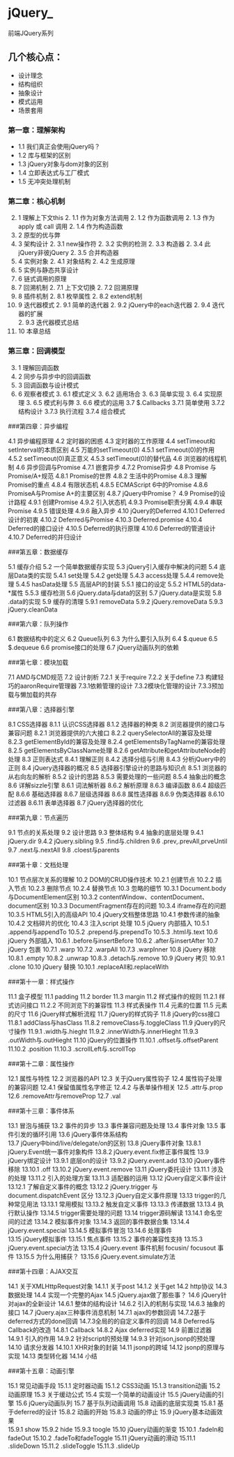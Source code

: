 # jQuery_
前端JQuery系列

## 几个核心点：

* 设计理念
* 结构组织
* 抽象设计
* 模式运用
* 场景套用

### 第一章：理解架构

* 1.1 我们真正会使用jQuery吗？
* 1.2 库与框架的区别
* 1.3 jQuery对象与dom对象的区别
* 1.4 立即表达式与工厂模式
* 1.5 无冲突处理机制

### 第二章：核心机制

2. 1 理解上下文this
    2. 1.1 作为对象方法调用
    2. 1.2 作为函数调用
    2. 1.3 作为apply 或 call 调用
    2. 1.4 作为构造函数
2. 2 原型的优与弊
2. 3 架构设计
    2. 3.1 new操作符
    2. 3.2 实例的检测
    2. 3.3 构造器
    2. 3.4 此jQuery非彼jQuery
    2. 3.5 合并构造器
2. 4 实例对象
    2. 4.1 对象结构
    2. 4.2 生成原理
2. 5 实例与静态共享设计
2. 6 链式调用的原理
2. 7 回溯机制
    2. 7.1 上下文切换
    2. 7.2 回溯原理
2. 8 插件机制
    2. 8.1 枚举属性
    2. 8.2 extend机制
2. 9 迭代器模式
    2. 9.1 简单的迭代器
    2. 9.2 jQuery中的each迭代器
    2. 9.4 迭代器的扩展  
    2. 9.3 迭代器模式总结
2. 10 本章总结

### 第三章：回调模型

3. 1 理解回调函数
3. 2 同步与异步中的回调函数
3. 3 回调函数与设计模式
3. 6 观察者模式
    3. 6.1 模式定义
    3. 6.2 适用场合
    3. 6.3 简单实现
    3. 6.4 实现原理
    3. 6.5 模式利与弊
    3. 6.6 模式的运用
3.7 $.Callbacks
    3.7.1 简单使用
    3.7.2 结构设计
    3.7.3 执行流程
    3.7.4 组合模式

###第四章：异步编程

4.1 异步编程原理
4.2 定时器的困惑
4.3 定时器的工作原理
4.4 setTimeout和setInterval的本质区别
4.5 万能的setTimeout(0)
    4.5.1 setTimeout(0)的作用
    4.5.2 setTimeout(0)真正意义
    4.5.3 setTimeout(0)的替代品
4.6 浏览器的线程机制
4.6 异步回调与Promise
    4.7.1 嵌套异步
    4.7.2 Promise异步
4.8 Promise 与Promise/A+规范
    4.8.1 Promise的世界
    4.8.2 生活中的Promise
    4.8.3 理解Promise的重点
    4.8.4 有限状态机
    4.8.5 ECMAScript 6中的Promise
    4.8.6 PromiseA与Promise A+的主要区别
    4.8.7 jQuery中Promise？
4.9 Promise的设计路程
    4.9.1 创建Promise
    4.9.2 引入状态机
    4.9.3 Promise职责分离
    4.9.4 串联Promise
    4.9.5 错误处理
    4.9.6 融入异步
4.10 jQuery的Deferred
    4.10.1 Deferred设计的初衷
    4.10.2 Deferred与Promise
    4.10.3 Deferred.promise
    4.10.4 Deferred的接口设计
    4.10.5 Deferred的执行原理
    4.10.6 Deferred的管道设计
    4.10.7 Deferred的并归设计

###第五章：数据缓存

5.1 缓存介绍
5.2 一个简单数据缓存实现
5.3 jQuery引入缓存中解决的问题
5.4 底层Data类的实现
    5.4.1 set处理
    5.4.2 get处理
    5.4.3 access处理
    5.4.4 remove处理
    5.4.5 hasData处理
5.5 高层API的封装
    5.5.1 接口的设定 
    5.5.2 HTML5的data-*属性
    5.5.3 缓存检测
5.6 jQuery.data与data的区别
5.7 jQuery.data是实现
5.8 .data的实现
5.9 缓存的清理
    5.9.1 removeData
    5.9.2 jQuery.removeData
    5.9.3 jQuery.cleanData

###第六章：队列操作

6.1 数据结构中的定义
6.2 Queue队列
6.3 为什么要引入队列
6.4 $.queue
6.5 $.dequeue
6.6 promise接口的处理
6.7 jQuery动画队列的依赖

###第七章：模块加载

7.1 AMD与CMD规范
7.2 设计剖析
    7.2.1 关于require
    7.2.2 关于define
7.3 构建轻巧的aaronRequire管理器
    7.3.1依赖管理的设计
    7.3.2模块化管理的设计
    7.3.3预加载与懒加载的共存

###第八章：选择器引擎

8.1 CSS选择器
8.1.1 认识CSS选择器
8.1.2 选择器的种类
8.2 浏览器提供的接口与兼容问题
    8.2.1 浏览器提供的六大接口
    8.2.2 querySelectorAll的兼容及处理
    8.2.3 getElementById的兼容及处理
    8.2.4 getElementsByTagName的兼容处理
    8.2.5 getElementsByClassName处理
    8.2.6 getAttribute和getAttributeNode的处理
8.3 正则表达式
    8.4.1 理解正则
    8.4.2 选择分组与引用
    8.4.3 分析jQuery中的正则
8.4 jQuery选择器的概况
8.5 选择器引擎设计的思路与知识点 
    8.5.1 浏览器的从右向左的解析
8.5.2 设计的思路
8.5.3 需要处理的一些问题
8.5.4 抽象出的概念
8.6 详解sizzle引擎
    8.6.1 词法解析器
    8.6.2 解析原理
    8.6.3 编译函数
    8.6.4 超级匹配
    8.6.6 基础选择器
    8.6.7 层级选择器
    8.6.8 属性选择器
    8.6.9 伪类选择器
    8.6.10 过滤器
    8.6.11 表单选择器
8.7 jQuery选择器的优化

###第九章：节点遍历

9.1 节点的关系处理
9.2 设计思路
9.3 整体结构
9.4 抽象的底层处理
     9.4.1 jQuery.dir
     9.4.2 jQuery.sibling
9.5 .find与.children
9.6 .prev,.prevAll,prveUntil
9.7 .next与.nextAll
9.8 .cloest与parents

###第十章：文档处理

10.1 节点层次关系的理解
10.2 DOM的CRUD操作技术
     10.2.1 创建节点
     10.2.2 插入节点
     10.2.3 删除节点
     10.2.4 替换节点
10.3 忽略的细节
     10.3.1 Document.body与DocumentElement区别
     10.3.2 contentWindow、contentDocument、document区别
     10.3.3 DocumentFragment存在的问题
     10.3.4 iframe存在的问题
     10.3.5 HTML5引入的高级API
10.4 jQuery文档整体思路
     10.4.1 参数传递的抽象
     10.4.2 文档碎片的优化
     10.4.3 注入script 处理
10.5 jQuery 内部插入
     10.5.1 .append与appendTo
10.5.2 .prepend与.prependTo
     10.5.3 .html与.text
10.6 jQuery 外部插入
     10.6.1 .before与insertBefore
     10.6.2 .after与insertAfter
10.7 jQuery 包裹
     10.7.1 .warp
     10.7.2 .warpAll
     10.7.3 .warpInner
10.8 jQuery 移除
     10.8.1 .empty
     10.8.2 .unwrap
     10.8.3 .detach与.remove
10.9 jQuery 拷贝
     10.9.1 .clone
10.10 jQuery 替换 
     10.10.1 .replaceAll和.replaceWith

###第十一章：样式操作

11.1 盒子模型
     11.1 padding
     11.2 border
     11.3 margin
11.2 样式操作的规则
     11.2.1 样式访问接口
     11.2.2 不同浏览下的兼容性
11.3 样式表操作
11.4 元素的位置
11.5 元素的尺寸
11.6 jQuery样式解析流程
11.7 jQuery的样式钩子
11.8 jQuery的css接口
     11.8.1 addClass与hasClass
     11.8.2 removeClass与.toggleClass
11.9 jQuery的尺寸操作
     11.9.1 .width与.hieght
     11.9.2 .innerWidth与.innerHieght
     11.9.3 .outWidth与.outHieght
11.10 jQuery的位置操作
      11.10.1 .offset与.offsetParent
      11.10.2 .position
      11.10.3 .scrollLeft与.scrollTop

###第十二章：属性操作

12.1 属性与特性
12.2 浏览器的API
12.3 关于jQuery属性钩子
12.4 属性钩子处理的兼容问题
     12.4.1 保留值属性名字修正
     12.4.2 与表单操作相关
12.5 .attr与.prop
12.6 .removeAttr与removeProp
12.7 .val

###第十三章：事件体系

13.1 冒泡与捕获
13.2 事件的异步
13.3 事件兼容问题及处理
13.4 事件对象
13.5 事件引发的循环引用
13.6 jQuery事件体系结构   
13.7 jQuery中bind/live/delegate/on的区别
13.8 jQuery事件对象
     13.8.1 jQuery.Event统一事件对象构件
     13.8.2 jQuery.event.fix修正事件属性
13.9 jQuery绑定设计
     13.9.1 底层on的设计
     13.9.2 jQuery.event.add
13.10 jQuery事件移除
      13.10.1 .off
      13.10.2 jQuery.event.remove
13.11 jQuery委托设计
      13.11.1 涉及的处理
      13.11.2 引入的处理方案
      13.11.3 适配器的运用
13.12 jQuery自定义事件设计
      13.12.1 了解自定义事件的概念
      13.12.2 jQuery.trigger 与 document.dispatchEvent 区分
      13.12.3 jQuery自定义事件原理
13.13 trigger的几种常见用法
      13.13.1 常用模拟
      13.13.2 触发自定义事件
      13.13.3 传递数据
      13.13.4 执行默认操作
      13.14.5 trigger需要处理的问题
13.14 trigger源码解读
      13.14.1 命名空间的过滤
      13.14.2 模拟事件对象
      13.14.3 返回的事件数据合集
      13.14.4 jQuery.event.special
      13.14.5 模拟事件冒泡
      13.14.6 处理事件  
13.15 jQuery模拟事件 
      13.15.1 焦点事件
      13.15.2 事件的兼容性支持
      13.15.3 jQuery.event.special方法
      13.15.4 jQuery.event 事件机制 focusin/ focusout 事件
      13.15.5 为什么用捕获？
      13.15.6 jQuery.event.simulate方法

###第十四章：AJAX交互

14.1 关于XMLHttpRequest对象
     14.1.1 关于post
     14.1.2 关于get
14.2 http协议
14.3 数据处理
14.4 实现一个完整的Ajax
14.5 jQuery.ajax做了那些事？
14.6 jQuery针对ajax的全新设计
     14.6.1 整体的结构设计
     14.6.2 引入的机制与实现
     14.6.3 抽象的接口
14.7 jQuery.ajax三种事件消息机制
     14.7.1 ajax的参数回调
     14.7.2基于deferred方式的done回调
     14.7.3全局的的自定义事件的回调
14.8 Deferred与Callback的改造
     14.8.1 Callback
     14.8.2 Ajax deferred实现
14.9 前置过滤器
     14.9.1 引入的作用
     14.9.2 针对script的预处理
     14.9.3 针对json,jsonp的预处理
14.10 请求分发器
      14.10.1 XHR对象的封装
14.11 jsonp的跨域
14.12 jsonp的原理与实现
14.13 类型转化器
14.14 小结

###第十五章：动画引擎

15.1 常见动画手段
     15.1.1 定时器动画
     15.1.2 CSS3动画
     15.1.3 transition动画
15.2 动画原理
15.3 关于缓动公式
15.4 实现一个简单的动画设计
15.5 jQuery动画的引擎
15.6 jQuery动画队列
15.7 基于队列动画调用
15.8 动画的底层实现类
     15.8.1 基于deferred的设计
     15.8.2 动画的开始
     15.8.3 动画的停止
15.9 jQuery基本动画效果  
     15.9.1 show
     15.9.2 hide
     15.9.3 toogle
15.10 jQuery动画的渐变
      15.10.1 .fadeIn和fadeOut
      15.10.2 .fadeTo和fadeToggle
15.11 jQuery动画的滑动
      15.11.1 .slideDown
      15.11.2 .slideToggle
      15.11.3 .slideUp

